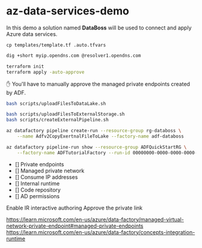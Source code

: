 # az-data-services-demo

In this demo a solution named **DataBoss** will be used to connect and apply Azure data services.

```
cp templates/template.tf .auto.tfvars
```

```sh
dig +short myip.opendns.com @resolver1.opendns.com
```

```sh
terraform init
terraform apply -auto-approve
```

✋ You'll have to manually approve the managed private endpoints created by ADF.

```sh
bash scripts/uploadFilesToDataLake.sh

bash scripts/uploadFilesToExternalStorage.sh
bash scripts/createExternalPipeline.sh
```

```sh
az datafactory pipeline create-run --resource-group rg-databoss \
    --name Adfv2CopyExertnalFileToLake --factory-name adf-databoss

az datafactory pipeline-run show --resource-group ADFQuickStartRG \
    --factory-name ADFTutorialFactory --run-id 00000000-0000-0000-0000-000000000000
```

- [] Private endpoints
- [] Managed private network
- [] Consume IP addresses
- [] Internal runtime
- [] Code repository
- [] AD permissions

Enable IR interactive authoring
Approve the private link



https://learn.microsoft.com/en-us/azure/data-factory/managed-virtual-network-private-endpoint#managed-private-endpoints
https://learn.microsoft.com/en-us/azure/data-factory/concepts-integration-runtime